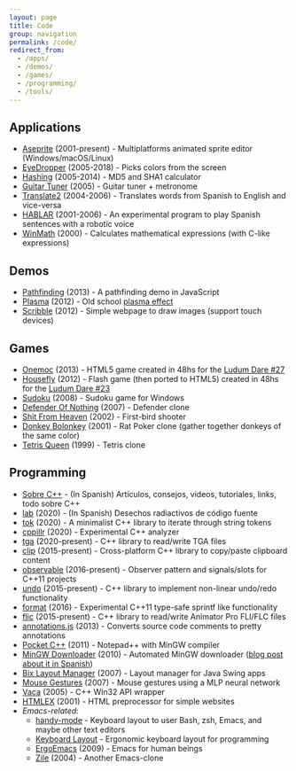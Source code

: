 ```yaml
---
layout: page
title: Code
group: navigation
permalink: /code/
redirect_from:
  - /apps/
  - /demos/
  - /games/
  - /programming/
  - /tools/
---
```


## Applications

* [Aseprite](/apps/aseprite/) (2001-present) - Multiplatforms animated sprite editor (Windows/macOS/Linux)
* [EyeDropper](/apps/eyedropper/) (2005-2018) - Picks colors from the screen
* [Hashing](/apps/hashing/) (2005-2014) - MD5 and SHA1 calculator
* [Guitar Tuner](/apps/guitar-tuner/) (2005) - Guitar tuner + metronome
* [Translate2](/apps/translate2/) (2004-2006) - Translates words from Spanish to English and vice-versa
* [HABLAR](/apps/hablar/) (2001-2006) - An experimental program to play Spanish sentences with a robotic voice
* [WinMath](/apps/winmath/) (2000) - Calculates mathematical expressions (with C-like expressions)

## Demos

* [Pathfinding](/demos/pathfinding/) (2013) - A pathfinding demo in JavaScript
* [Plasma](/demos/plasma/) (2012) - Old school [plasma effect](http://en.wikipedia.org/wiki/Plasma_effect)
* [Scribble](/demos/scribble/) (2012) - Simple webpage to draw images (support touch devices)

## Games

* [Onemoc](/games/onemoc/) (2013) - HTML5 game created in 48hs for the [Ludum Dare #27](https://web.archive.org/web/20200808031643/http://www.ludumdare.com/compo/ludum-dare-27/?action=preview&uid=2971)
* [Housefly](/games/housefly/) (2012) - Flash game (then ported to HTML5) created in 48hs for the [Ludum Dare #23](https://web.archive.org/web/20201204150602/http://ludumdare.com/compo/ludum-dare-23/?action=preview&uid=2971)
* [Sudoku](/games/sudoku/) (2008) - Sudoku game for Windows
* [Defender Of Nothing](/games/defender-of-nothing/) (2007) - Defender clone
* [Shit From Heaven](/games/shit-from-heaven/) (2002) - First-bird shooter
* [Donkey Bolonkey](/games/donkey-bolonkey/) (2001) - Rat Poker clone (gather together donkeys of the same color)
* [Tetris Queen](/games/tetris-queen/) (1999) - Tetris clone

## Programming

* [Sobre C++](/cpp/) - (In Spanish) Artículos, consejos, videos, tutoriales, links, todo sobre C++
* [lab](https://github.com/dacap/lab) (2020) - (In Spanish) Desechos radiactivos de código fuente
* [tok](https://github.com/dacap/tok) (2020) - A minimalist C++ library to iterate through string tokens
* [cppillr](https://github.com/dacap/cppillr) (2020) - Experimental C++ analyzer
* [tga](https://github.com/aseprite/tga) (2020-present) - C++ library to read/write TGA files
* [clip](https://github.com/dacap/clip) (2015-present) - Cross-platform C++ library to copy/paste clipboard content
* [observable](https://github.com/dacap/observable) (2016-present) - Observer pattern and signals/slots for C++11 projects
* [undo](https://github.com/aseprite/undo) (2015-present) - C++ library to implement non-linear undo/redo functionality
* [format](https://github.com/dacap/format) (2016) - Experimental C++11 type-safe sprintf like functionality
* [flic](https://github.com/aseprite/flic) (2015-present) - C++ library to read/write Animator Pro FLI/FLC files
* [annotations.js](http://dacap.github.io/annotations.js/) (2013) - Converts source code comments to pretty annotations
* [Pocket C++](https://github.com/dacap/pocketcpp) (2011) - Notepad++ with MinGW compiler
* [MinGW Downloader](https://github.com/dacap/mingw-downloader) (2010) - Automated MinGW downloader ([blog post about it in Spanish](/blog/cpp/descargar-mingw-con-gcc-4-5-automaticamente/))
* [Bix Layout Manager](/programming/bix/) (2007) - Layout manager for Java Swing apps
* [Mouse Gestures](/programming/mouse-gestures/) (2007) - Mouse gestures using a MLP neural network
* [Vaca](/programming/vaca/) (2005) - C++ Win32 API wrapper
* [HTMLEX](/programming/htmlex/) (2001) - HTML preprocessor for simple websites
* *Emacs-related*:
  * [handy-mode](https://github.com/superhandy/intro#introduction-to-handy) - Keyboard layout to user Bash, zsh, Emacs, and maybe other text editors
  * [Keyboard Layout](/programming/keyboard-layout/) - Ergonomic keyboard layout for programming
  * [ErgoEmacs](/programming/ergoemacs/) (2009) - Emacs for human beings
  * [Zile](/programming/zile/) (2004) - Another Emacs-clone
